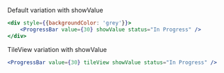Default variation with showValue

```jsx
<div style={{backgroundColor: 'grey'}}>
    <ProgressBar value={30} showValue status="In Progress" />
</div>
```

TileView variation with showValue

```jsx
<ProgressBar value={30} tileView showValue status="In Progress" />
```
